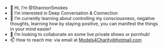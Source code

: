 - 👋 Hi, I’m @ShannonSmokes
- 👀 I’m interested in Deep Conversation & Connection 
- 🌱 I’m currently learning about controlling my consciousness, negative thoughts, learning how by staying positive, you can manifest the things in your mind easier!
- 💞️ I’m looking to collaborate on some live private shows or pornhub!
- 📫 How to reach me: via email at Models4Charity@hotmail.com 

<!---
ShannonSmokes/ShannonSmokes is a ✨ special ✨ repository because its `README.md` (this file) appears on your GitHub profile.
You can click the Preview link to take a look at your changes.
--->
